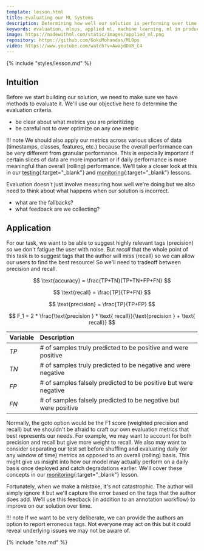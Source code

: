 ```yaml
---
template: lesson.html
title: Evaluating our ML Systems
description: Determining how well our solution is performing over time.
keywords: evaluation, mlops, applied ml, machine learning, ml in production, machine learning in production, applied machine learning
image: https://madewithml.com/static/images/applied_ml.png
repository: https://github.com/GokuMohandas/MLOps
video: https://www.youtube.com/watch?v=AwajdDVR_C4
---
```


<!-- <div class="ai-center-all mt-2">
    <iframe width="600" height="337.5" src="https://www.youtube.com/embed/AwajdDVR_C4?rel=0" frameborder="0"
    allow="accelerometer; autoplay; clipboard-write; encrypted-media; gyroscope; picture-in-picture"
    allowfullscreen></iframe>
</div> -->

{% include "styles/lesson.md" %}

## Intuition

Before we start building our solution, we need to make sure we have methods to evaluate it. We'll use our objective here to determine the evaluation criteria.

- be clear about what metrics you are prioritizing
- be careful not to over optimize on any one metric

!!! note
    We should also apply our metrics across various slices of data (timestamps, classes, features, etc.) because the overall performance can be very different from granular performance. This is especially important if certain slices of data are more important or if daily performance is more meaningful than overall (rolling) performance. We'll take a closer look at this in our [testing](testing.md){:target="_blank"} and [monitoring](monitoring.md){:target="_blank"} lessons.


Evaluation doesn't just involve measuring how well we're doing but we also need to think about what happens when our solution is incorrect.

- what are the fallbacks?
- what feedback are we collecting?

## Application
For our task, we want to be able to suggest highly relevant tags (precision) so we don't fatigue the user with noise. But *recall* that the whole point of this task is to suggest tags that the author will miss (recall) so we can allow our users to find the best resource! So we'll need to tradeoff between precision and recall.

$$ \text{accuracy} = \frac{TP+TN}{TP+TN+FP+FN} $$

$$ \text{recall} = \frac{TP}{TP+FN} $$

$$ \text{precision} = \frac{TP}{TP+FP} $$

$$ F_1 = 2 * \frac{\text{precision }  *  \text{ recall}}{\text{precision } + \text{ recall}} $$

<center>

| Variable    | Description                          |
| :---------- | :----------------------------------- |
| $TP$         | # of samples truly predicted to be positive and were positive         |
| $TN$         | # of samples truly predicted to be negative and were negative         |
| $FP$         | # of samples falsely predicted to be positive but were negative       |
| $FN$         | # of samples falsely predicted to be negative but were positive       |

</center>

Normally, the goto option would be the F1 score (weighted precision and recall) but we shouldn't be afraid to craft our own evaluation metrics that best represents our needs. For example, we may want to account for both precision and recall but give more weight to recall. We also may want to consider separating our test set before shuffling and evaluating daily (or any window of time) metrics as opposed to an overall (rolling) basis. This might give us insight into how our model may actually perform on a daily basis once deployed and catch degradations earlier. We'll cover these concepts in our [monitoring](monitoring.md){:target="_blank"} lesson.

Fortunately, when we make a mistake, it's not catastrophic. The author will simply ignore it but we'll capture the error based on the tags that the author does add. We'll use this feedback (in addition to an annotation workflow) to improve on our solution over time.

!!! note
    If we want to be very deliberate, we can provide the authors an option to report erroneous tags. Not everyone may act on this but it could reveal underlying issues we may not be aware of.


<!-- Citation -->
{% include "cite.md" %}